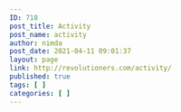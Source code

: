 ```yaml
---
ID: 718
post_title: Activity
post_name: activity
author: nimda
post_date: 2021-04-11 09:01:37
layout: page
link: http://revolutioners.com/activity/
published: true
tags: [ ]
categories: [ ]
---
```


